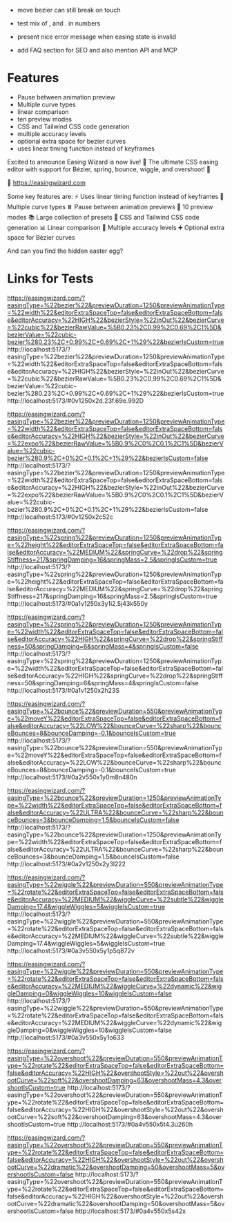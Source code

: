 - move bezier can still break on touch
- test mix of , and . in numbers

- present nice error message when easing state is invalid
- add FAQ section for SEO and also mention API and MCP


# Features

- Pause between animation preview
- Multiple curve types
- linear comparison
- ten preview modes
- CSS and Tailwind CSS code generation
- multiple accuracy levels
- optional extra space for bezier curves
- uses linear timing function instead of keyframes




Excited to announce Easing Wizard is now live! 🎉 
The ultimate CSS easing editor with support for Bézier, spring, bounce, wiggle, and overshoot! 🚀

🔗 https://easingwizard.com

Some key features are:
⚡ Uses linear timing function instead of keyframes
🎢 Multiple curve types
⏸️ Pause between animation previews
🎥 10 preview modes
📚 Large collection of presets
📝 CSS and Tailwind CSS code generation
📊 Linear comparison
🎯 Multiple accuracy levels
➕ Optional extra space for Bézier curves

And can you find the hidden easter egg?


# Links for Tests

https://easingwizard.com/?easingType=%22bezier%22&previewDuration=1250&previewAnimationType=%22width%22&editorExtraSpaceTop=false&editorExtraSpaceBottom=false&editorAccuracy=%22HIGH%22&bezierStyle=%22inOut%22&bezierCurve=%22cubic%22&bezierRawValue=%5B0.23%2C0.99%2C0.69%2C1%5D&bezierValue=%22cubic-bezier%280.23%2C+0.99%2C+0.69%2C+1%29%22&bezierIsCustom=true
http://localhost:5173/?easingType=%22bezier%22&previewDuration=1250&previewAnimationType=%22width%22&editorExtraSpaceTop=false&editorExtraSpaceBottom=false&editorAccuracy=%22HIGH%22&bezierStyle=%22inOut%22&bezierCurve=%22cubic%22&bezierRawValue=%5B0.23%2C0.99%2C0.69%2C1%5D&bezierValue=%22cubic-bezier%280.23%2C+0.99%2C+0.69%2C+1%29%22&bezierIsCustom=true
http://localhost:5173/#0v1250x2d.23f.69e.992D

https://easingwizard.com/?easingType=%22bezier%22&previewDuration=1250&previewAnimationType=%22width%22&editorExtraSpaceTop=false&editorExtraSpaceBottom=false&editorAccuracy=%22HIGH%22&bezierStyle=%22inOut%22&bezierCurve=%22expo%22&bezierRawValue=%5B0.9%2C0%2C0.1%2C1%5D&bezierValue=%22cubic-bezier%280.9%2C+0%2C+0.1%2C+1%29%22&bezierIsCustom=false
http://localhost:5173/?easingType=%22bezier%22&previewDuration=1250&previewAnimationType=%22width%22&editorExtraSpaceTop=false&editorExtraSpaceBottom=false&editorAccuracy=%22HIGH%22&bezierStyle=%22inOut%22&bezierCurve=%22expo%22&bezierRawValue=%5B0.9%2C0%2C0.1%2C1%5D&bezierValue=%22cubic-bezier%280.9%2C+0%2C+0.1%2C+1%29%22&bezierIsCustom=false
http://localhost:5173/#0v1250x2c52c

https://easingwizard.com/?easingType=%22spring%22&previewDuration=1250&previewAnimationType=%22height%22&editorExtraSpaceTop=false&editorExtraSpaceBottom=false&editorAccuracy=%22MEDIUM%22&springCurve=%22drop%22&springStiffness=217&springDamping=16&springMass=2.5&springIsCustom=true
http://localhost:5173/?easingType=%22spring%22&previewDuration=1250&previewAnimationType=%22height%22&editorExtraSpaceTop=false&editorExtraSpaceBottom=false&editorAccuracy=%22MEDIUM%22&springCurve=%22drop%22&springStiffness=217&springDamping=16&springMass=2.5&springIsCustom=true
http://localhost:5173/#0a1v1250x3y1i2.5j43k550y

https://easingwizard.com/?easingType=%22spring%22&previewDuration=1250&previewAnimationType=%22width%22&editorExtraSpaceTop=false&editorExtraSpaceBottom=false&editorAccuracy=%22HIGH%22&springCurve=%22drop%22&springStiffness=50&springDamping=6&springMass=4&springIsCustom=false
http://localhost:5173/?easingType=%22spring%22&previewDuration=1250&previewAnimationType=%22width%22&editorExtraSpaceTop=false&editorExtraSpaceBottom=false&editorAccuracy=%22HIGH%22&springCurve=%22drop%22&springStiffness=50&springDamping=6&springMass=4&springIsCustom=false
http://localhost:5173/#0a1v1250x2h23S

https://easingwizard.com/?easingType=%22bounce%22&previewDuration=550&previewAnimationType=%22moveY%22&editorExtraSpaceTop=false&editorExtraSpaceBottom=false&editorAccuracy=%22LOW%22&bounceCurve=%22sharp%22&bounceBounces=8&bounceDamping=-0.1&bounceIsCustom=true
http://localhost:5173/?easingType=%22bounce%22&previewDuration=550&previewAnimationType=%22moveY%22&editorExtraSpaceTop=false&editorExtraSpaceBottom=false&editorAccuracy=%22LOW%22&bounceCurve=%22sharp%22&bounceBounces=8&bounceDamping=-0.1&bounceIsCustom=true
http://localhost:5173/#0a2v550x1y0m8n480n

https://easingwizard.com/?easingType=%22bounce%22&previewDuration=1250&previewAnimationType=%22width%22&editorExtraSpaceTop=false&editorExtraSpaceBottom=false&editorAccuracy=%22ULTRA%22&bounceCurve=%22sharp%22&bounceBounces=3&bounceDamping=1.5&bounceIsCustom=false
http://localhost:5173/?easingType=%22bounce%22&previewDuration=1250&previewAnimationType=%22width%22&editorExtraSpaceTop=false&editorExtraSpaceBottom=false&editorAccuracy=%22ULTRA%22&bounceCurve=%22sharp%22&bounceBounces=3&bounceDamping=1.5&bounceIsCustom=false
http://localhost:5173/#0a2v1250x2y3l222

https://easingwizard.com/?easingType=%22wiggle%22&previewDuration=550&previewAnimationType=%22rotate%22&editorExtraSpaceTop=false&editorExtraSpaceBottom=false&editorAccuracy=%22MEDIUM%22&wiggleCurve=%22subtle%22&wiggleDamping=17.4&wiggleWiggles=5&wiggleIsCustom=true
http://localhost:5173/?easingType=%22wiggle%22&previewDuration=550&previewAnimationType=%22rotate%22&editorExtraSpaceTop=false&editorExtraSpaceBottom=false&editorAccuracy=%22MEDIUM%22&wiggleCurve=%22subtle%22&wiggleDamping=17.4&wiggleWiggles=5&wiggleIsCustom=true
http://localhost:5173/#0a3v550x5y1p5q872v

https://easingwizard.com/?easingType=%22wiggle%22&previewDuration=550&previewAnimationType=%22rotate%22&editorExtraSpaceTop=false&editorExtraSpaceBottom=false&editorAccuracy=%22MEDIUM%22&wiggleCurve=%22dynamic%22&wiggleDamping=0&wiggleWiggles=10&wiggleIsCustom=false
http://localhost:5173/?easingType=%22wiggle%22&previewDuration=550&previewAnimationType=%22rotate%22&editorExtraSpaceTop=false&editorExtraSpaceBottom=false&editorAccuracy=%22MEDIUM%22&wiggleCurve=%22dynamic%22&wiggleDamping=0&wiggleWiggles=10&wiggleIsCustom=false
http://localhost:5173/#0a3v550x5y1o633

https://easingwizard.com/?easingType=%22overshoot%22&previewDuration=550&previewAnimationType=%22rotate%22&editorExtraSpaceTop=false&editorExtraSpaceBottom=false&editorAccuracy=%22HIGH%22&overshootStyle=%22out%22&overshootCurve=%22soft%22&overshootDamping=63&overshootMass=4.3&overshootIsCustom=true
http://localhost:5173/?easingType=%22overshoot%22&previewDuration=550&previewAnimationType=%22rotate%22&editorExtraSpaceTop=false&editorExtraSpaceBottom=false&editorAccuracy=%22HIGH%22&overshootStyle=%22out%22&overshootCurve=%22soft%22&overshootDamping=63&overshootMass=4.3&overshootIsCustom=true
http://localhost:5173/#0a4v550x5t4.3u260h

https://easingwizard.com/?easingType=%22overshoot%22&previewDuration=550&previewAnimationType=%22rotate%22&editorExtraSpaceTop=false&editorExtraSpaceBottom=false&editorAccuracy=%22HIGH%22&overshootStyle=%22out%22&overshootCurve=%22dramatic%22&overshootDamping=50&overshootMass=5&overshootIsCustom=false
http://localhost:5173/?easingType=%22overshoot%22&previewDuration=550&previewAnimationType=%22rotate%22&editorExtraSpaceTop=false&editorExtraSpaceBottom=false&editorAccuracy=%22HIGH%22&overshootStyle=%22out%22&overshootCurve=%22dramatic%22&overshootDamping=50&overshootMass=5&overshootIsCustom=false
http://localhost:5173/#0a4v550x5s42x